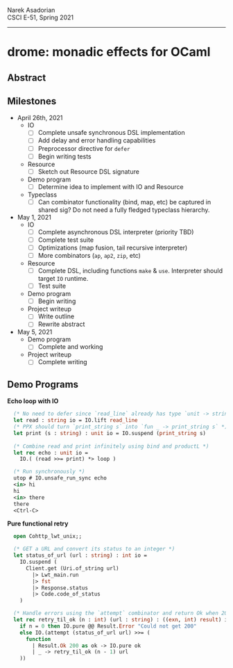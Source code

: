 Narek Asadorian \
CSCI E-51, Spring 2021

---

# drome: monadic effects for OCaml 

## Abstract
<!--TODO: Rewrite proposal as abstract-->

## Milestones

* April 26th, 2021
  * IO
    - [ ] Complete unsafe synchronous DSL implementation
    - [ ] Add delay and error handling capabilities
    - [ ] Preprocessor directive for `defer`
    - [ ] Begin writing tests
  * Resource
    - [ ] Sketch out Resource DSL signature
  * Demo program
    - [ ] Determine idea to implement with IO and Resource
  * Typeclass
    - [ ] Can combinator functionality (bind, map, etc) be captured in shared sig? Do not need a fully fledged typeclass hierarchy.

* May 1, 2021
  * IO
    - [ ] Complete asynchronous DSL interpreter (priority TBD)
    - [ ] Complete test suite
    - [ ] Optimizations (map fusion, tail recursive interpreter)
    - [ ] More combinators (`ap`, `ap2`, `zip`, etc)
  * Resource
    - [ ] Complete DSL, including functions `make` & `use`. Interpreter
        should target `IO` runtime.
    - [ ] Test suite
  * Demo program
    - [ ] Begin writing
  * Project writeup
    - [ ] Write outline
    - [ ] Rewrite abstract

* May 5, 2021
  * Demo program
    - [ ] Complete and working
  * Project writeup
    - [ ] Complete writing 

## Demo Programs

__Echo loop with IO__

```ocaml
  (* No need to defer since `read_line` already has type `unit -> string`  *)
  let read : string io = IO.lift read_line
  (* PPX should turn `print_string s` into `fun _ -> print_string s` *)
  let print (s : string) : unit io = IO.suspend (print_string s)
  
  (* Combine read and print infinitely using bind and productL *)
  let rec echo : unit io =
    IO.( (read >>= print) *> loop )

  (* Run synchronously *)
  utop # IO.unsafe_run_sync echo
  <in> hi
  hi
  <in> there
  there
  <Ctrl-C>
```

__Pure functional retry__

```ocaml
  open Cohttp_lwt_unix;;

  (* GET a URL and convert its status to an integer *)
  let status_of_url (url : string) : int io =
    IO.suspend (
      Client.get (Uri.of_string url)
        |> Lwt_main.run
        |> fst
        |> Response.status
        |> Code.code_of_status
    )

  (* Handle errors using the `attempt` combinator and return Ok when 200 *)
  let rec retry_til_ok (n : int) (url : string) : ((exn, int) result) io =
    if n = 0 then IO.pure @@ Result.Error "Could not get 200"
    else IO.(attempt (status_of_url url) >>= (
      function
        | Result.Ok 200 as ok -> IO.pure ok
        | _ -> retry_til_ok (n - 1) url
    ))
    
```
